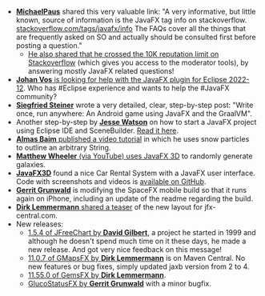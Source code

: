 * [**MichaelPaus**](https://twitter.com/MichaelPaus) shared this very valuable link: "A very informative, but little known, source of information is the JavaFX tag info on stackoverflow. [stackoverflow.com/tags/javafx/info](https://stackoverflow.com/tags/javafx/info) The FAQs cover all the things that are frequently asked on SO and actually should be consulted first before posting a question."
  * [He also shared that he crossed the 10K reputation limit on Stackoverflow](https://twitter.com/MichaelPaus/status/1612385027760734208) (which gives you access to the moderator tools), by answering mostly JavaFX related questions!
* [**Johan Vos** is looking for help with the JavaFX plugin for Eclipse 2022-12](https://twitter.com/johanvos/status/1611354561863614465). Who has #Eclipse experience and wants to help the #JavaFX community?
* [**Siegfried Steiner**](https://twitter.com/MetacodesPro/status/1612477239249047552) wrote a very detailed, clear, step-by-step post: "Write once, run anywhere: An Android game using JavaFX and the GraalVM".
* Another step-by-step by [**Jesse Watson**](https://twitter.com/jessals04/status/1611842000965505025) on how to start a JavaFX project using Eclipse IDE and SceneBuilder. [Read it here](https://www.jessejwatson.com/posts/javafx-how-i-made-my-first-java-gui).
* [**Almas Baim** published a video tutorial](https://www.youtube.com/watch?v=UAGRgntpliI) in which he uses snow particles to outline an arbitrary String.
* [**Matthew Wheeler** (via YouTube) uses JavaFX 3D](https://www.youtube.com/watch?v=2Mjzw_fKqbM) to randomly generate galaxies.
* [**JavaFX3D**](https://twitter.com/JavaFX3D/status/1612944735752310784) found a nice Car Rental System with a JavaFX user interface. Code with screenshots and videos is [available on GitHub](https://github.com/yuenci/Java-Car-Rental-System).
* [**Gerrit Grunwald**](https://mastodon.social/@hansolo_/109678192185507846) is modifying the SpaceFX mobile build so that it runs again on iPhone, including an update of the readme regarding the build.
* [**Dirk Lemmermann** shared a teaser](https://twitter.com/dlemmermann/status/1612469114127147010) of the new layout for jfx-central.com.
* New releases:
  * [1.5.4 of JFreeChart by **David Gilbert**](https://twitter.com/david_m_gilbert/status/1612140104734089219?t=_DrlFGujAC-b0GMEYa8lmQ&s=09), a project he started in 1999 and although he doesn't spend much time on it these days, he made a new release. And got very nice feedback on this message!
  * [11.0.7 of GMapsFX by **Dirk Lemmermann**](https://twitter.com/dlemmermann/status/1613501135247101955) is on Maven Central. No new features or bug fixes, simply updated jaxb version from 2 to 4.
  * [11.55.0 of GemsFX by **Dirk Lemmermann**](https://twitter.com/dlemmermann/status/1613565091110158337).
  * [GlucoStatusFX by **Gerrit Grunwald**](https://mastodon.social/@hansolo_/109675689095015969) with a minor bugfix.